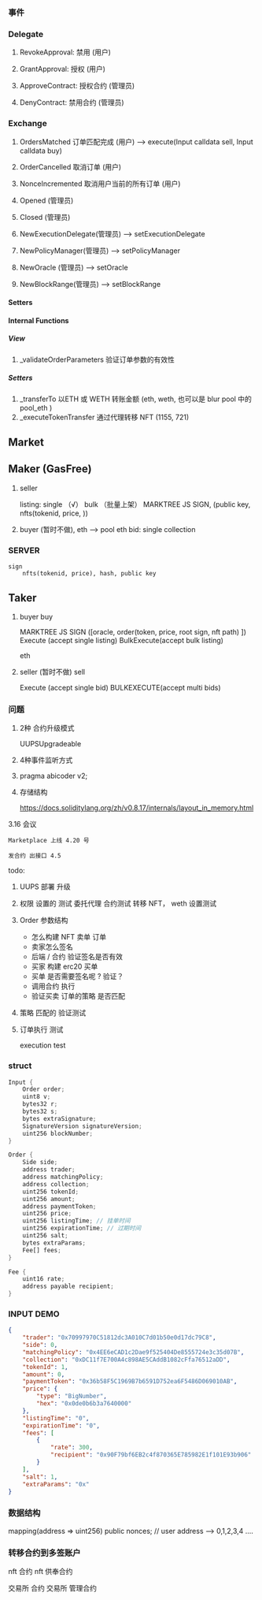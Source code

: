 ### 事件

### Delegate
1. RevokeApproval: 禁用 (用户) 
2. GrantApproval: 授权 (用户)

3. ApproveContract: 授权合约 (管理员)
4. DenyContract: 禁用合约 (管理员)

### Exchange

1. OrdersMatched 订单匹配完成 (用户) --> execute(Input calldata sell, Input calldata buy)
2. OrderCancelled 取消订单 (用户)
3. NonceIncremented 取消用户当前的所有订单 (用户)

1. Opened (管理员)
2. Closed (管理员)
3. NewExecutionDelegate(管理员) --> setExecutionDelegate
4. NewPolicyManager(管理员) --> setPolicyManager
5. NewOracle (管理员)   --> setOracle
6. NewBlockRange(管理员)  --> setBlockRange


#### Setters


#### Internal Functions
##### View

1. _validateOrderParameters  验证订单参数的有效性

##### Setters

1. _transferTo  以ETH 或 WETH 转账金额 (eth, weth, 也可以是 blur pool 中的 pool_eth )
2. _executeTokenTransfer 通过代理转移 NFT (1155, 721)


## Market

## Maker (GasFree)

1. seller
    
    listing: 
        single （√）
        bulk （批量上架） MARKTREE JS SIGN, (public key, nfts(tokenid, price, ))

2. buyer  (暂时不做), eth --> pool eth
    bid:
        single 
        collection

### SERVER
    sign 
        nfts(tokenid, price), hash, public key 


## Taker
    
1. buyer
    buy
    
    MARKTREE JS SIGN ([oracle, order(token, price, root sign, nft path) ]) 
    Execute (accept single listing)
    BulkExecute(accept bulk listing) 

    eth 

2. seller (暂时不做)
    sell

    Execute (accept single bid)
    BULKEXECUTE(accept multi bids)


### 问题

1. 2种 合约升级模式

    UUPSUpgradeable

2. 4种事件监听方式

3. pragma abicoder v2;

4. 存储结构

    https://docs.soliditylang.org/zh/v0.8.17/internals/layout_in_memory.html




3.16 会议

    Marketplace 上线 4.20 号

    发合约 出接口 4.5

 

todo:


1. UUPS 部署 
    升级

2. 权限 设置的 测试 
    委托代理 合约测试
    转移 NFT， weth 设置测试

4. Order 参数结构 
    * 怎么构建 NFT 卖单 订单
    * 卖家怎么签名
    * 后端 / 合约 验证签名是否有效
    * 买家 构建 erc20 买单
    * 买单 是否需要签名呢 ? 验证？
    * 调用合约 执行 
    * 验证买卖 订单的策略 是否匹配


5. 策略 匹配的 验证测试 

6. 订单执行 测试

    execution test



### struct 

``` rust
Input {
    Order order;
    uint8 v;
    bytes32 r;
    bytes32 s;
    bytes extraSignature;
    SignatureVersion signatureVersion;
    uint256 blockNumber;
}

```

```rust
Order {
    Side side;
    address trader;
    address matchingPolicy;
    address collection;
    uint256 tokenId;
    uint256 amount;
    address paymentToken;
    uint256 price;
    uint256 listingTime; // 挂单时间
    uint256 expirationTime; // 过期时间
    uint256 salt;
    bytes extraParams;
    Fee[] fees;
}
```



``` rust
Fee {
    uint16 rate;
    address payable recipient;
}
```

### INPUT DEMO
``` json 
{
    "trader": "0x70997970C51812dc3A010C7d01b50e0d17dc79C8",
    "side": 0,
    "matchingPolicy": "0x4EE6eCAD1c2Dae9f525404De8555724e3c35d07B",
    "collection": "0xDC11f7E700A4c898AE5CAddB1082cFfa76512aDD",
    "tokenId": 1,
    "amount": 0,
    "paymentToken": "0x36b58F5C1969B7b6591D752ea6F5486D069010AB",
    "price": {
        "type": "BigNumber",
        "hex": "0x0de0b6b3a7640000"
    },
    "listingTime": "0",
    "expirationTime": "0",
    "fees": [
        {
            "rate": 300,
            "recipient": "0x90F79bf6EB2c4f870365E785982E1f101E93b906"
        }
    ],
    "salt": 1,
    "extraParams": "0x"
}

```


### 数据结构

<!-- mapping(bytes32 => bool) public cancelledOrFilled; -->
mapping(address => uint256) public nonces; // user address --> 0,1,2,3,4 ....



### 转移合约到多签账户

nft 合约
nft 供奉合约

交易所 合约
交易所 管理合约


















